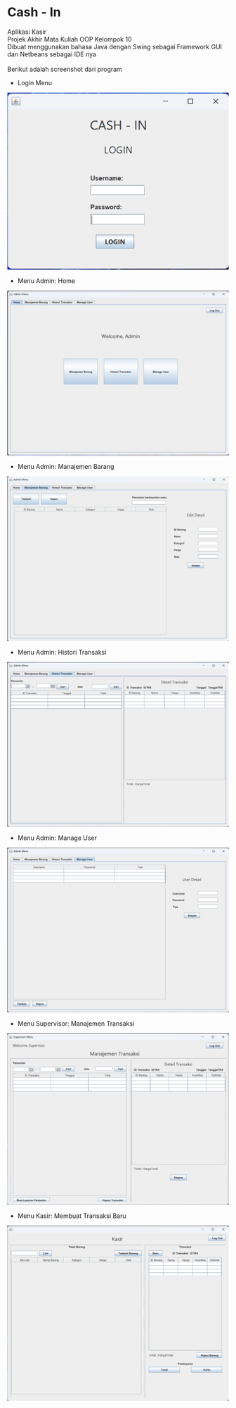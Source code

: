 # Cash - In

Aplikasi Kasir <br>
Projek Akhir Mata Kuliah OOP Kelompok 10 <br>
Dibuat menggunakan bahasa Java dengan Swing sebagai Framework GUI dan Netbeans sebagai IDE nya <br>
<br>
Berikut adalah screenshot dari program<br>

- Login Menu

![Login](/screenshot/login.png)

- Menu Admin: Home

![Admin Menu](/screenshot/adminmenu.png)

- Menu Admin: Manajemen Barang

![Admin Manage Barang](/screenshot/adminmanagebarang.png)

- Menu Admin: Histori Transaksi

![Admin Manage Transaksi](/screenshot/admintrx.png)

- Menu Admin: Manage User

![Admin Manage User](/screenshot/adminuser.png)

- Menu Supervisor: Manajemen Transaksi

![Supervisor Menu](/screenshot/spvmenu.png)

- Menu Kasir: Membuat Transaksi Baru

![Kasir Menu](/screenshot/kasirmenu.png)

